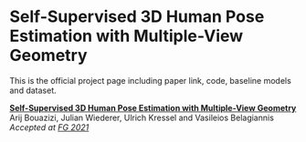 # Self-Supervised 3D Human Pose Estimation with Multiple-View Geometry


This is the official project page including paper link, code, baseline models and dataset.

**[Self-Supervised 3D Human Pose Estimation with Multiple-View Geometry](https://arxiv.org/abs/2007.16072)**
<br>
Arij Bouazizi, Julian Wiederer, Ulrich Kressel and Vasileios Belagiannis
<br>
*Accepted at [FG 2021](http://iab-rubric.org/fg2021/)*
<br>




